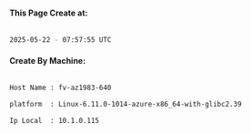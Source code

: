 
   
#### This Page Create at:

```bash

2025-05-22 - 07:57:55 UTC

```

#### Create By Machine:

```bash

Host Name : fv-az1983-640

platform  : Linux-6.11.0-1014-azure-x86_64-with-glibc2.39

Ip Local  : 10.1.0.115

```

